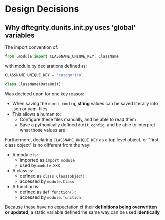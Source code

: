 # Design Decisions

## Why dftegrity.dunits.__init__.py uses 'global' variables

The import convention of:

```python
from .module import CLASSNAME_UNIQUE_KEY, ClassName
```

with module.py declarations defined as:

```python
CLASSNAME_UNIQUE_KEY = 'categorical'

class ClassName(DataUnit):
```

Was decided upon for one key reason:

* When saving the `dunit_config`, **string** values can be saved literally into json or yaml files
* This allows a human to:
  * Configure these files manually, and be able to read them
  * Save a pythonically defined `dunit_config`, and be able to interpret what those values are

Furthermore, declaring `CLASSNAME_UNIQUE_KEY` as a top level object, or "first-class object" is no different from the way:

* A module is:
  * imported as `import module`
  * used by `module.XXX`
* A class is:
  * defined as `class Class(object):`
  * accessed by `module.Class`
* A function is:
  * defined as `def function():`
  * accessed by `module.function`

Because these have no expectation of their **definitions being overwritten or updated**, a static variable defined the same way can be used **identically**
